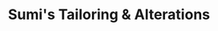 ---
title: "Sumi's Tailoring & Alterations"
url: /los-gatos/sumis-tailoring-and-alterations/
shop: tailor
---